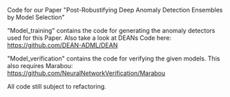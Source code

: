 Code for our Paper "Post-Robustifying Deep Anomaly Detection Ensembles by Model Selection"

"Model_training" contains the code for generating the anomaly detectors used for this Paper.
Also take a look at DEANs Code here: https://github.com/DEAN-ADML/DEAN

"Model_verification" contains the code for verifying the given models.
This also requires Marabou: https://github.com/NeuralNetworkVerification/Marabou

All code still subject to refactoring.


